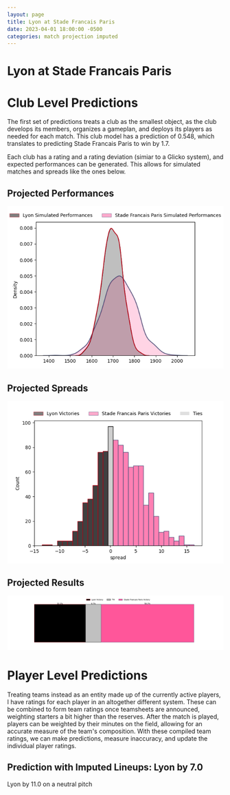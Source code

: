 ```yaml
---  
layout: page  
title: Lyon at Stade Francais Paris  
date: 2023-04-01 18:00:00 -0500  
categories: match projection imputed  
---
```

# Lyon at Stade Francais Paris

# Club Level Predictions


The first set of predictions treats a club as the smallest object, as the club develops its members, organizes a gameplan, and deploys its players as needed for each match. This club model has a prediction of 0.548, which translates to predicting Stade Francais Paris to win by 1.7.

Each club has a rating and a rating deviation (simiar to a Glicko system), and expected performances can be generated. This allows for simulated matches and spreads like the ones below.
## Projected Performances


![Projected Performances](plots/performances_2023-04-01-StadeFrancaisParis-Lyon.png)
## Projected Spreads


![Projected Spreads](plots/spreads_2023-04-01-StadeFrancaisParis-Lyon.png)
## Projected Results


![Projected Results](plots/resultbar_2023-04-01-StadeFrancaisParis-Lyon.png)
# Player Level Predictions


Treating teams instead as an entity made up of the currently active players, I have ratings for each player in an altogether different system. These can be combined to form team ratings once teamsheets are announced, weighting starters a bit higher than the reserves. After the match is played, players can be weighted by their minutes on the field, allowing for an accurate measure of the team's composition. With these compiled team ratings, we can make predictions, measure inaccuracy, and update the individual player ratings.
## Prediction with Imputed Lineups: Lyon by 7.0


Lyon by 11.0 on a neutral pitch

